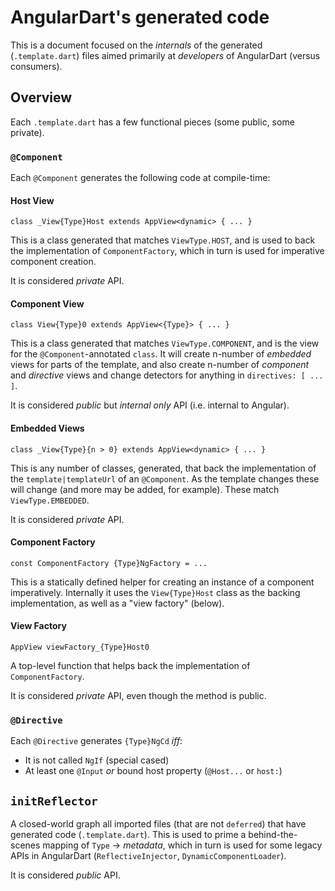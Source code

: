 # AngularDart's generated code

This is a document focused on the _internals_ of the generated
(`.template.dart`) files aimed primarily at _developers_ of AngularDart (versus
consumers).

## Overview

Each `.template.dart` has a few functional pieces (some public, some private).

### `@Component`

Each `@Component` generates the following code at compile-time:

#### Host View

`class _View{Type}Host extends AppView<dynamic> { ... }`

This is a class generated that matches `ViewType.HOST`, and is used to back the
implementation of `ComponentFactory`, which in turn is used for imperative
component creation.

It is considered _private_ API.

#### Component View

`class View{Type}0 extends AppView<{Type}> { ... }`

This is a class generated that matches `ViewType.COMPONENT`, and is the view for
the `@Component`-annotated `class`. It will create n-number of _embedded_ views
for parts of the template, and also create n-number of _component_ and
_directive_ views and change detectors for anything in `directives: [ ... ]`.

It is considered _public_ but _internal only_ API (i.e. internal to Angular).

#### Embedded Views

`class _View{Type}{n > 0} extends AppView<dynamic> { ... }`

This is any number of classes, generated, that back the implementation of the
`template|templateUrl` of an `@Component`. As the template changes these will
change (and more may be added, for example). These match `ViewType.EMBEDDED`.

It is considered _private_ API.

#### Component Factory

`const ComponentFactory {Type}NgFactory = ...`

This is a statically defined helper for creating an instance of a component
imperatively. Internally it uses the `View{Type}Host` class as the backing
implementation, as well as a "view factory" (below).

#### View Factory

`AppView viewFactory_{Type}Host0`

A top-level function that helps back the implementation of `ComponentFactory`.

It is considered _private_ API, even though the method is public.

### `@Directive`

Each `@Directive` generates `{Type}NgCd` _iff_:

*   It is not called `NgIf` (special cased)
*   At least one `@Input` _or_ bound host property (`@Host...` or `host:`)

## `initReflector`

A closed-world graph all imported files (that are not `deferred`) that have
generated code (`.template.dart`). This is used to prime a behind-the-scenes
mapping of `Type` -> _metadata_, which in turn is used for some legacy APIs in
AngularDart (`ReflectiveInjector`, `DynamicComponentLoader`).

It is considered _public_ API.
